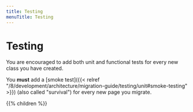 ```yaml
---
title: Testing
menuTitle: Testing
---
```


# Testing

You are encouraged to add both unit and functional tests for every new class
you have created.

You **must** add a [smoke test]({{< relref "/8/development/architecture/migration-guide/testing/unit#smoke-testing" >}}) (also called "survival") for every new page you migrate.

{{% children %}}
